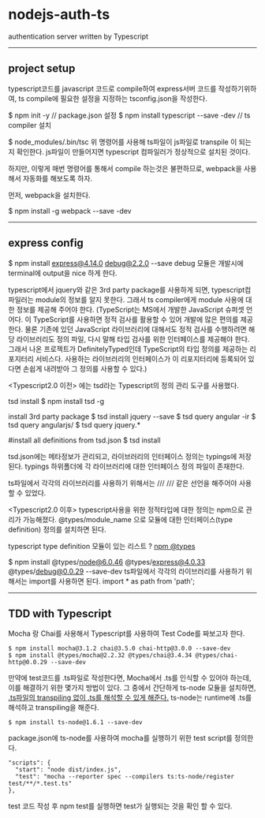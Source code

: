 
# nodejs-auth-ts
authentication server written by Typescript

---
## project setup
typescript코드를 javascript 코드로 compile하여 express서버 코드를 작성하기위하여,
ts compile에 필요한 설정을 지정하는 tsconfig.json을 작성한다.

$ npm init -y  // package.json 설정
$ npm install typescript --save -dev // ts compiler 설치

$ node_modules/.bin/tsc 
위 명령어를 사용해 ts파일이 js파일로 transpile 이 되는지 확인한다. 
js파일이 만들어지면 typescript 컴파일러가 정상적으로 설치된 것이다. 

하지만, 이렇게 매번 명령어를 통해서 compile 하는것은 불편하므로, 
webpack을 사용해서 자동화를 해보도록 하자.

먼저, webpack을 설치한다. 

$ npm install -g webpack --save -dev

---
## express config
$ npm install express@4.14.0 debug@2.2.0 --save
debug 모듈은 개발시에 terminal에 output을 nice 하게 한다.

typescript에서 jquery와 같은 3rd party package를 사용하게 되면, typescript컴파일러는
module의 정보를 알지 못한다. 그래서 ts compiler에게 module 사용에 대한 정보를 제공해 주어야 한다.
(TypeScript는 MS에서 개발한 JavaScript 슈퍼셋 언어다. 이 TypeScript를 사용하면 정적 검사를 활용할 수 있어 개발에 많은 편의를 제공한다. 물론 기존에 있던 JavaScript 라이브러리에 대해서도 정적 검사를 수행하려면 해당 라이브러리도 정의 파일, 다시 말해 타입 검사를 위한 인터페이스를 제공해야 한다. 그래서 나온 프로젝트가 DefinitelyTyped인데 TypeScript의 타입 정의를 제공하는 리포지터리 서비스다. 사용하는 라이브러리의 인터페이스가 이 리포지터리에 등록되어 있다면 손쉽게 내려받아 그 정의를 사용할 수 있다.) 

<Typescript2.0 이전>
에는 tsd라는 Typescript의 정의 관리 도구를 사용했다.

tsd install 
$ npm install tsd -g

install 3rd party package
$ tsd install jquery --save
$ tsd query angular -ir
$ tsd query angularjs/
$ tsd query jquery.*

#install all definitions from tsd.json
$ tsd install

tsd.json에는 메타정보가 관리되고, 라이브러리의 인터페이스 정의는 typings에 저장된다. 
typings 하위폴더에 각 라이브러리에 대한 인터페이스 정의 파일이 존재한다. 

ts파일에서 각각의 라이브러리를 사용하기 위해서는
/// <reference path="jquery/jquery.d.ts" />
/// <reference path="../bower_components/angular/angular.d.ts" />
같은 선언을 해주어야 사용할 수 있었다.

<Typescript2.0 이후>
typescript사용을 위한 정적타입에 대한 정의는 npm으로 관리가 가능해졌다. 
@types/module_name 으로 모듈에 대한 인터페이스(type definition) 정의를 설치하면 된다. 

typescript type definition 모듈이 있는 리스트 ?
[npm @types](https://www.npmjs.com/~types)

$ npm install @types/node@6.0.46 @types/express@4.0.33 @types/debug@0.0.29 --save-dev
ts파일에서 각각의 라이브러리를 사용하기 위해서는 import를 사용하면 된다.
import * as path from 'path';

---
## TDD with Typescript
Mocha 랑 Chai를 사용해서 Typescript를 사용하여 Test Code를 짜보고자 한다. 
~~~
$ npm install mocha@3.1.2 chai@3.5.0 chai-http@3.0.0 --save-dev
$ npm install @types/mocha@2.2.32 @types/chai@3.4.34 @types/chai-http@0.0.29 --save-dev
~~~
만약에 test코드를 .ts파일로 작성한다면, Mocha에서 .ts를 인식할 수 있어야 하는데, 이를 해결하기 위한 몇가지 방법이 있다.
그 중에서 간단하게 ts-node 모듈을 설치하면, <U>.ts파일의 transpiling 없이 .ts를 해석할 수 있게 해준다.</U>
ts-node는 runtime에 .ts를 해석하고 transpiling을 해준다.
~~~
$ npm install ts-node@1.6.1 --save-dev
~~~

package.json에 ts-node를 사용하여 mocha를 실행하기 위한 test script를 정의한다.
~~~
"scripts": {
  "start": "node dist/index.js",
  "test": "mocha --reporter spec --compilers ts:ts-node/register test/**/*.test.ts"
},
~~~

test 코드 작성 후 npm test를 실행하면 test가 실행되는 것을 확인 할 수 있다.